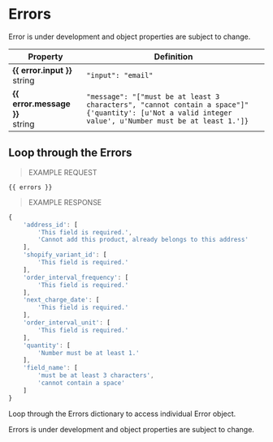 # Errors
Error is under development and object properties are subject to change.

Property | Definition
--------- | -------
<b>{{ error.input }}</b> <br> string| `"input": "email"`<br> 
<b>{{ error.message }}</b> <br> string| `"message": "["must be at least 3 characters", "cannot contain a space"]"` <br>  `{'quantity': [u'Not a valid integer value', u'Number must be at least 1.']} `<br> 

## Loop through the Errors

> EXAMPLE REQUEST

```liquid
{{ errors }}
```

> EXAMPLE RESPONSE

```javascript
{
	'address_id': [
		'This field is required.',
		'Cannot add this product, already belongs to this address'
	],
	'shopify_variant_id': [
		'This field is required.'
	],
	'order_interval_frequency': [
		'This field is required.'
	], 
	'next_charge_date': [
		'This field is required.'
	],
	'order_interval_unit': [
		'This field is required.'
	],
	'quantity': [
		'Number must be at least 1.'
	],
	'field_name': [
		'must be at least 3 characters',
		'cannot contain a space'
	]
}
```

Loop through the Errors dictionary to access individual Error object.

Errors is under development and object properties are subject to change.

